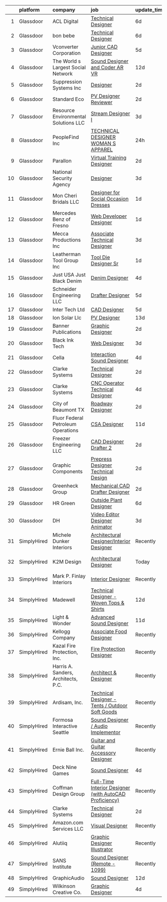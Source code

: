 

|    | platform    | company                               | job                                                                                                                                                                                                                                                                                                                                                                                                                                                                                                                                                                                                                                                                                                                                                                                                                                                                                                                                                                                                                                                                                                              | update_time   | location                      |
|---:|:------------|:--------------------------------------|:-----------------------------------------------------------------------------------------------------------------------------------------------------------------------------------------------------------------------------------------------------------------------------------------------------------------------------------------------------------------------------------------------------------------------------------------------------------------------------------------------------------------------------------------------------------------------------------------------------------------------------------------------------------------------------------------------------------------------------------------------------------------------------------------------------------------------------------------------------------------------------------------------------------------------------------------------------------------------------------------------------------------------------------------------------------------------------------------------------------------|:--------------|:------------------------------|
|  1 | Glassdoor   | ACL Digital                           | [Technical Designer](https://www.glassdoor.com/partner/jobListing.htm?pos=129&ao=1110586&s=58&guid=000001827c3e2a2dad73f92e2f9abc75&src=GD_JOB_AD&t=SR&vt=w&ea=1&cs=1_adc83e13&cb=1659941825484&jobListingId=1008044535845&cpc=2CAED5C921A5F994&jrtk=3-0-1g9u3saiqkhqq801-1g9u3saj8ihl0800-d7c8ba59bc5585e4--6NYlbfkN0Aba5oU64R_O9Kj8y6RMdSSFXuPwn88DcWu9IRDlipDHjxHIIFB0atBqVJ04z1yB3__YBtkFvSn0vn33IESLrgBC1BT0iWinvyaRHpk5vZ8M8LK-aigwYO4Bh_maOZ2rXVON7PBL7CxPEBCXdGEQSCJ_-HUkbln1nhHzAIWuHbSb4IHqB0NoLCqvnDee05tvCASaaichYBNRHvpuXCVEH9oeX7wdk2ewB-PyI-iI24gcBJwuQOZ5wcFV-T_EhWOUdt3OApmQR1v2Cri5fmMWKHTwZezqTEv2nzQyBewmyEkTEdoQEnzEIX2TcnoyJEof_zmsFGKlup_sn9htwJeSsvStE-wmKX7Rlka1EBfgjn-Md7pekoY6zPrObpvnF6lG6SLMcT8kG-NCwa2cBk0vCfmr4KznfEIIirXSl8liEiJN_CahzyX1s7LIXfR_V0fPMfhUuet6-ZNJndc3Q4OFRQ0PQJPlNmvagA1IgrSlh5EnnbFRGwvhObqqqsRQ2nhu-I%3D)                                                                                                                                                                                                                                                      | 6d            | Huntsville, AL                |
|  2 | Glassdoor   | bon bebe                              | [Technical Designer](https://www.glassdoor.com/partner/jobListing.htm?pos=108&ao=1110586&s=58&guid=000001827c3e2a2dad73f92e2f9abc75&src=GD_JOB_AD&t=SR&vt=w&ea=1&cs=1_b53a44fd&cb=1659941825481&jobListingId=1008044355119&cpc=7914D502DECE078E&jrtk=3-0-1g9u3saiqkhqq801-1g9u3saj8ihl0800-bb8b627c610a5192--6NYlbfkN0CdcVd3SDA1nO7RkKTAACmPV4xEt72Vls8LI2dqcgyOeHqKNWGV1fQwN-kDLF71AJmGSeeb17OikEixtkc2P3McXT4CG8VEzRC0_pamL24SJra3Cg7OeGfzj_H6nVPL8nQZ5iNrPI9OodW8ZHMkrPoKBvMFwyt0Cpxug9_ls2xighjEOusQJODETYMAGgsUhK1fV74quBsyJf_Vc1OxeFR31owNeC2XwZYdibLxXdNatZUrZ6jbPMH4FoXSqFH6F61FYYc2BpWPcBFRSh9DPAJiusryNXzK59QHJkW70lUur640O43yy0cpeXs24_lfH4wRPpNy_cJd2JCDufLA592RRHU_kHEMmszD_QzrafPAml67OaJkUBIWjFETrcYLWQ3bxFpUgxRGJcT-P881n9Sn5-f9hd2hKqj2-zTE_-Dqht5TdcapznuaKi6Un_jqbZl1SsSG3F4DZGYDoEyVsH3KNhEaLCFTvVloVlyj_WHtydzi4swl25FQAGfhUcZ0scM%3D)                                                                                                                                                                                                                                                      | 6d            | New York, NY                  |
|  3 | Glassdoor   | Vconverter Corporation                | [Junior CAD Designer](https://www.glassdoor.com/partner/jobListing.htm?pos=120&ao=1110586&s=58&guid=000001827c3e2a2dad73f92e2f9abc75&src=GD_JOB_AD&t=SR&vt=w&ea=1&cs=1_8fee7f4d&cb=1659941825483&jobListingId=1008047767447&cpc=4050D81B60456B41&jrtk=3-0-1g9u3saiqkhqq801-1g9u3saj8ihl0800-0f48c03c0c3b7530--6NYlbfkN0APToHrk7ILONyRglvlT3LJMO76dZGJsKlG8WQjsY8Cq_fIoXfAQDEwYHoqZdmmcSjznlk157FEEi6O_kpJI-edTlLMFNBs3DXQDxLUgpMUxsAKmzoWjiKjCcSglsO8NaOPL9mjT_yQE-UrOB68RKjUJBx1dUNEtLGNVxJHYqv6kDSb2SJeH1WKYBe77uUxhiQ6BEe59wz9QnKXqEUVBqUnnJ0XbNmMVQa5zN37uAEXbJ8_2v-HbyITuyGE5i1dxvorTqSWBOhaVXV-V5-8k1e-U9CPCvSHILBijP7pulKpTglyPg9KnMBkoAywVERpmYJAKxaRbE_hKFs9Ri7eA5dxQire7nNCKLaDHNuOfUg7y4Mtw7wgjbK_zRrrkJEuBGt99eu3AUoRWoraHBUupksyHVefROq9kG4eJ7wVDKPw6AEhrP-iox0FQdtypoa9atN5SqNcF_YHZWwcK8wZZTgDx0sVzbqd8eQCRPsI04WlnrCdOwHnfYsd65v5bd6rRWo%3D)                                                                                                                                                                                                                                                     | 5d            | Novi, MI                      |
|  4 | Glassdoor   | The World s Largest Social Network    | [Sound Designer and Coder  AR VR ](https://www.glassdoor.com/partner/jobListing.htm?pos=122&ao=1110586&s=58&guid=000001827c3e2a2dad73f92e2f9abc75&src=GD_JOB_AD&t=SR&vt=w&ea=1&cs=1_85830549&cb=1659941825483&jobListingId=1008031528055&cpc=217C45A42544DB93&jrtk=3-0-1g9u3saiqkhqq801-1g9u3saj8ihl0800-c5d8ffadb915c32f--6NYlbfkN0DSgjPPcnEdvoK3uuxfISLALE6pB1FR7YSHOr_tSg5_QGIhoz_2VqUepdcKLBLI_zTUk6gDwaoQ9vEVPtJf9rgUyn_I6h_8B4D9wSAIOyt_RJFN8Eflhj9KJJvZQUXNdWxq6wNfnbBFCNlciu9kDebYOONalFTI7aQu-OsppGEyxKi2mf8gCqkIWoG-naULKT9Hf-FJ9J9Xv-Ly6H0QCZ-QpQ0dgIv-DU9jPUf_qzv2C-7sa-6NDfXNKke4dFEb7tKL70L1tkymGlgEoauVRv70Pv0MSCeYvBM14LM7M6S8ciP-6oWTGh_FO5Ab9ty7hhMrWFFQZZ9CiIr-6mhiqZs1O4a4ffX6QvSstN82x1yVsJbVtgJhTPuYbd9xpZ7Jqx-imwjVeid_cAdfWLoWhBdypqZuujIEF3RccQQZXMlGCiAN16cT103oB2u3Ff4kmwaK5ZvQ2kGjTGMyBGNceCDSDbPshxSuDZqw-WoHkPpys1I7_7Tto9vjArO-6EyOYteIk8FWqEzusMPvbOkQgu4MjWwDfWuOVeUSEFLBmhPozyipMBykhAHpmyHQeqXivCch7I1ADM7oukimN7AEtdP9)                                                                                                                                                      | 12d           | Los Angeles, CA               |
|  5 | Glassdoor   | Suppression Systems  Inc              | [Designer](https://www.glassdoor.com/partner/jobListing.htm?pos=107&ao=1110586&s=58&guid=000001827c3e2a2dad73f92e2f9abc75&src=GD_JOB_AD&t=SR&vt=w&ea=1&cs=1_4128766d&cb=1659941825481&jobListingId=1008055817251&cpc=459542F86C2FA7A2&jrtk=3-0-1g9u3saiqkhqq801-1g9u3saj8ihl0800-5d005e2b9f21a7e4--6NYlbfkN0BqMcTGxSmy2DCibIornqcAeUmmnE1iO6zpiC814saN_-MzN0i6PKdYWzyjO4tngFny-nkdZnWrgivEl-wcmCszWQ9x5mntde_LNopzslofO-68xSxTQrY6grVzfWDprGqPRZK2E-H4x3tFmwmJ9pgYq2yE1GEd5b-7ojfw5kpL5BzLH16P47UAzaE0QidUYCRWw5Xe2F3LU9_beCipaZNFgpJTBB-8A960hEvLLBMYrM7Lv2QKmANsZGDbsZorvht3V-t3nezdwUj46-Z2UPwf7Xbg668x6bk0BP-2ByIMjPuS41gUYglvve8w0gJMTupZLyaiRQY9NLcKHnaTzZ5Tlmv9bW43giLb-mhnVcv8-i1kaPVpU5cABOjQsaq9PjQ-voVxrWAZ1ov9js9LSOzV1UiviwcA72Xb0YRpynzhJhhY5OT5On-M6FzHPytsbJuKtoPaoaG55j2dPuqvBaKayEssRGJqrhv1syb-rUeta4nC1DZ9ig-2ySdt1zotbupFpEayeB6tPg%3D%3D)                                                                                                                                                                                                                                                  | 2d            | Breinigsville, PA             |
|  6 | Glassdoor   | Standard Eco                          | [PV Designer Reviewer](https://www.glassdoor.com/partner/jobListing.htm?pos=114&ao=1110586&s=58&guid=000001827c3e2a2dad73f92e2f9abc75&src=GD_JOB_AD&t=SR&vt=w&ea=1&cs=1_e88d8286&cb=1659941825482&jobListingId=1008055802496&cpc=63C68CF611DF075E&jrtk=3-0-1g9u3saiqkhqq801-1g9u3saj8ihl0800-f7c6efd3474369b2--6NYlbfkN0DfhRLDY5E7BVY3xhBTAobuSaZ3WR2SqAJ-w4NHeQGDZ7IzEziFaDSELRlpneMVN4jTpX6QQ-ZnjwCJ33kIkvNDxrqoThYtZ4T_YbuTINUSvRKYMwKq_pXQGJ0zVc2Lc6AOtQilD0GVoX4vedVm2Idnx2mkoRysMMZM4jGt-nv-nAnSNRSUKQpnP3Cuh3AZdzDal18lzSht9mLV4yphKyNvDJOlGOSHZlzX5Q1gZIgchS4YvSv4tipj7ryBfztOHTORLNJ1bk3tXJhIFXDnSMguo6Nq-ICkeqp7h6x-p3EeanIfo3WVkuDlQF5QPC0QrybEfrbjBNrhSUdKowTHOnq_F7ltdx3seG1oUeKAXQv1tDQ2YR8vGkuDfyCixNGv87qQWt2Meyq1IjvFaexS1ozUzEb0ViDywriI-P6jJ9RIRJBqWLIcAfUgWBytYWlKIQiZLReFLBGdVzfIIETpi4VVVVFRHFqYfRJQ7YZWXhmW4l1BGtvgikm7Qg_H9Vqhf7G2VjVFiV3CTg%3D%3D)                                                                                                                                                                                                                                      | 2d            | El Cajon, CA                  |
|  7 | Glassdoor   | Resource Environmental Solutions  LLC | [Stream Designer I](https://www.glassdoor.com/partner/jobListing.htm?pos=115&ao=1110586&s=58&guid=000001827c3e2a2dad73f92e2f9abc75&src=GD_JOB_AD&t=SR&vt=w&cs=1_b2c1d8da&cb=1659941825482&jobListingId=1008053920295&cpc=179A63ACDFA89555&jrtk=3-0-1g9u3saiqkhqq801-1g9u3saj8ihl0800-7a5b5620baf3e8d4--6NYlbfkN0CQTFfLwi8TDxha5JUsgubpM1nQA4aOC0VhlfUBCG2BuW_xRZ8fu6BezGOhb7ZcOchNGgMq4lyvePTaegtj1GjjFtXtXRVyt1M9NL1YY7P7lMmp3jIhmENNSgzd2d5n5lKyQmxTs3AYgOdjeM5ayvIuebRWVpBKSg5h__D5XlN0hMS4bR5POGG8Wg4Y7KGrXWU-4uSeyerNLCtqZmOlKk6zjFbkoAaccYNpqITmKg7xxAHMeJWca_hLfo6GJiiMPnBTxpaveWNcKE2ogINFodj1mA2Rn5linHKswxShUnMvmrYH3ilsqunlSBDWl5pHahw3z2L50oJ2ClUN-BXBv9nbhrMikIIgvFtmXbVfOVWu7E8hScQDjG9JML4r8lEDiNeHE9KnEbtfrBCby-uIhIdEij3omA35_XoCBE8OVEOjyDkP3LOeH2y7NR-I4y6UsZpoEnLV5QsqT13AzbZqycdE3ug5eBil_Xwao9U2MdENle6GAVZXL0z1_rdezHs2Ikg_JrG666yisy-jXB2QNBk3)                                                                                                                                                                                                                                          | 3d            | Bellaire, TX                  |
|  8 | Glassdoor   | PeopleFind Inc                        | [TECHNICAL DESIGNER   WOMAN S APPAREL](https://www.glassdoor.com/partner/jobListing.htm?pos=116&ao=1110586&s=58&guid=000001827c3e2a2dad73f92e2f9abc75&src=GD_JOB_AD&t=SR&vt=w&ea=1&cs=1_61799ac3&cb=1659941825483&jobListingId=1008059232088&cpc=AE484BB564079092&jrtk=3-0-1g9u3saiqkhqq801-1g9u3saj8ihl0800-1734c48300834b30--6NYlbfkN0AtvgQMsASRWFa1XA7d83yklRSAbvfPmxdf3MyLS2Ici4kW60WP0838QMmf5UsLv1IfYbKZijZMbdTjGS0NSqv6K0t2UhdKMlufAatjzWhJAc1Z4vZxLBl3a5kyx0Y3UDVeJn4CEV0GWPBNbiaIlBizImbqIJR1OtcshXCnxrU9n-HpcsUSZyVdLBD7NQuG1fMLcScyFemzsaNsZZTGEEUSnYJAj4uU_7qoa5dgnoJ3gTKloJyTf0erFICLI9f39G92rRq-3OkOygnkun4yD9YbgTeuM-BD9V6PJbFEsmEtLJtBFmzd-PykzA6bvtwEeOtrppWwfwYG1jxioYFPpI7gsOuzaC-nigBH4-6KCK7eFWWZe__7N4NCtGQWBThYzRKE3WV1KrtcfHwx99k7oT_H5s6C6QFXAdgzMTLgVBdjszE7Xu-6Vwspa5LPw1uSiIDm3PDrepR3w-MLRybD_cBPRewOtql9Gz5DwZvxfVOdAH3K8yWtblW-IJNMJ-CwdNmfvHok9ieRsZIpY2GxBwDH3NSW2jIpZGpaqVdnpwsEK0fBECiLlGCIKdyW80qyS0BjHuQxMQnl0BIr8pfeNRuX_Uwi4ISOxT490MTo0tFMCjiBXuLf9ukShv9fdnxXaCXg3S1WWdUQUotir7L7ZK_-XU0SifVrLsA%3D)                                                                    | 24h           | New York, NY                  |
|  9 | Glassdoor   | Parallon                              | [Virtual Training Designer](https://www.glassdoor.com/partner/jobListing.htm?pos=130&ao=1110586&s=58&guid=000001827c3e2a2dad73f92e2f9abc75&src=GD_JOB_AD&t=SR&vt=w&cs=1_75450609&cb=1659941825484&jobListingId=1008054833212&cpc=9908D8D4413DBB8A&jrtk=3-0-1g9u3saiqkhqq801-1g9u3saj8ihl0800-f63052d6e9158f7c--6NYlbfkN0CbWPd1PewXIIpKqLTyqx_sSbXADkCES1JjxzSnI8AIaYWHZj7upGD6OVGQPk4x-u_bn9tFtEMr_-cAoYbRFUgz7dy4KuXVNjoIBjNdY9cHEtm1cOPVGkkiJ6y3IxFGlWdJgTS5wFPI5Hu_R8a78aHCSNpz00Ii2Luz2HZYMWlekHnrVxe5OaMpZ8TWCNjN9GT-D2CKa0xfcJb58ZKQ4YE2v1gqhOrCFDVIrk6vBTpEVhXzI6EYGzQZ3c5khseUsu-vx_gVwQGcZ49ifTKGelx0p_q9tOvsrzZ3JCzy-w1IJYjhZY9qWKAvL4vV3XIq6VnzbThPL4gtUtjEr8-WUElXVO9V0P4lfkrvlFQ5RMK4XcLAerAU1EK_8k1RSJCu3SkvZ28A34GZAdDHUO9RPJPXj1Dbl6c3qL-beIVxmLLwSPbW0WTiWxMW-oAk0lpAKblrlpQMWpZjE-Wo_NtlpjRkmmWyPlHoJT4y43qqaSqakR6nMoclosqTvSw4aMkWd2YsdBT4px8lDLxaHbvIPgGG2wYfrqppcq9CWMXiLqq02sSaFq2lvP_NKt9xBx6MLXrBQ65xDssBtR7pxrD8pgNLEXU_lbI4_wo%3D)                                                                                                                                                    | 2d            | McKinney, TX                  |
| 10 | Glassdoor   | National Security Agency              | [Designer](https://www.glassdoor.com/partner/jobListing.htm?pos=125&ao=1110586&s=58&guid=000001827c3e2a2dad73f92e2f9abc75&src=GD_JOB_AD&t=SR&vt=w&cs=1_01e246a0&cb=1659941825483&jobListingId=1008053646359&cpc=1FDE87803EF93CD3&jrtk=3-0-1g9u3saiqkhqq801-1g9u3saj8ihl0800-85df0b4ae1e8ec55--6NYlbfkN0AC5S5KfpcrE62cRuYLg6qW_HWiPjKHP06qk-AGfbwYtGlr3wcSMURH9oqKq1q2FCdYkhzqPDRK1KIbFVxBi7GLvWbkl7gT63pBq3L96NcoRVtSCVOTAButvWsxaxS6Usb6Q--0h5xDrAggfu85IaKcaVPmyQ43DcF7rOzujORodk6bY2VT1w5fc1HR9P94dWPqEtOG5VbP4icYwy-Drr_mmjIXV41Kd7ZG_z951UEMIZtfZe_X3EcjMSKgtb15uzzi7PYcmBkhvDE2ldivvtsbIl-tcE0iI_JlCpNxq1en74jvgDVG0feKjvPCYipsdSSYg-_ud51upuaR4SV0G7wJsPhk2gze68g2_sqWG6EkK7alZTWmbh2K5MTlkDznJGupqNvkUgpH6MeUGCjCdNtCVJi1vY9qe-qMlTddoxXvq_U34GqMxEEo0XI7a4QkLd0IVDTDclT2PHStMLCf7DzpmZSmaZ2CZoHOC_yziJBzbw%3D%3D)                                                                                                                                                                                                                                                                                       | 3d            | Fort Gordon, GA               |
| 11 | Glassdoor   | Mon Cheri Bridals LLC                 | [Designer for Social Occasion Dresses](https://www.glassdoor.com/partner/jobListing.htm?pos=111&ao=1110586&s=58&guid=000001827c3e2a2dad73f92e2f9abc75&src=GD_JOB_AD&t=SR&vt=w&ea=1&cs=1_e6afef09&cb=1659941825481&jobListingId=1008057203121&cpc=0A88B0016E52E137&jrtk=3-0-1g9u3saiqkhqq801-1g9u3saj8ihl0800-02c681e6a28d7d5d--6NYlbfkN0C2SVAOpOeIWQkPp9EeCSLxTLheLRty2uanDx8E9nXZ3rFVmSnLRG2mnPkAGh1eSW3J8lYkoOb_KFWOvSVYCFcDXGFAYyF931r0qvnzF8wbzBbi88hfZB9ydUA69pmQIBAof7FIlT2vX-mmIjQV9JLXDTdSUMv-n08TWZ6m7jrIGoi9Ns_SLfdzjbVQt8fhfZERRbQucTt6PyNIY-jUGeZAgJCEoWxIzyKiuEOVGpHy-CL8AoEF_F93724UJmaNcQFEdLVUeFj80xyFUXwqm9G5sKwdj8YFcd1YUEsrJpVOEZxwvra77MrWx5EtxVQqvnLCxh0ugfgcTh79Og5GifdUmHzIGp-dyZ-ghAWNidC06Xgv-DfZPoEkAMEHLbaOo7AbRpS6G3e7GMzSnCGYzey6Cj7IXPi0o95KYkGU3XhK47KW2e4UgeN0G6u6zHhRwObXUCaQjjgV06uI2MwXm4Ds4pqbHIf-2uJmW4B7aZRYlaBLo2ZrhHFyL_oe0IpDEmB8_jzF9hpcPhDVGJcdidLR)                                                                                                                                                                                                                  | 1d            | Trenton, NJ                   |
| 12 | Glassdoor   | Mercedes Benz of Fresno               | [Web Developer Designer](https://www.glassdoor.com/partner/jobListing.htm?pos=124&ao=1110586&s=58&guid=000001827c3e2a2dad73f92e2f9abc75&src=GD_JOB_AD&t=SR&vt=w&ea=1&cs=1_19b4c90f&cb=1659941825484&jobListingId=1008057368036&cpc=BAEB662971763A76&jrtk=3-0-1g9u3saiqkhqq801-1g9u3saj8ihl0800-452ec5aa2a048956--6NYlbfkN0D788tVLZnHYB2JKTLmCXo4PydfvtZKcdbYx6lxKaz3IiSI8Kq6TbbUsBLHQRWdW6DaCAZ4SsZXljcs7yne60fu6YoabC2TpMDTeLtCg-uZjOjZYGkg81snr4lxCaGJg6mqwlNLRTtS9eBU-3xS10V0-2CW-feOQ5b_a_v9j4gdZgAWhS-V9IRdfbHLmsrRwhgC_J9aX8ROEd7rgD8gqAwG1UuT37vA2_IXdFXOPsGlwmEHsiXt70jqbzPoGZakAvbrotxCcg2HFT9cdKQLGvAOZyxbPnMYTTU3EmFSilyuVJqCyUglV7FZ7VVrfcCZzbDfKpibw-pb1d3_BU6eSunKff1y4nWAOaoqr5NSGZguZTypcIM6ybtATPEcee2n3jvwac0t1ZFmnZe9ont2DSFQJtu4S_OZglryl-i3VUwsHut79_0jX63rPvTsYN9KIqekco6mVbEdLLOu0tCLAfeJC2WnYcLnl1D8At6MQr6voJS3XDzWbYWtOt6i4mwfZyk%3D)                                                                                                                                                                                                                                                  | 1d            | Remote                        |
| 13 | Glassdoor   | Mecca Productions Inc                 | [Associate Technical Designer](https://www.glassdoor.com/partner/jobListing.htm?pos=112&ao=1110586&s=58&guid=000001827c3e2a2dad73f92e2f9abc75&src=GD_JOB_AD&t=SR&vt=w&ea=1&cs=1_2faa74c4&cb=1659941825482&jobListingId=1008053404302&cpc=9BAD89CD83072753&jrtk=3-0-1g9u3saiqkhqq801-1g9u3saj8ihl0800-6702f8bc40b7973e--6NYlbfkN0CtwOkgDuej6vPfWODMxjOIyNEohQmdYMppGq8y8dOpBhDQGscm3dodDdrv6hjAhnIS8ai_0whhriTeze7Lxk3zq-viXL_ZJzR3rbyVf43tFXV7jIKP05c0RYFt7-mpoK1Roksi_DPM2sArI4_xNRFkeNEtQdxIUj_MqRV3ZtyJoW6fyu3nuSA0GCg6P84OFqeNf2at-bQt7h2w2oo_9W3bgzrQayymR35yQzPiByRDbbm-Mt37jqixDjL52f3C6oxzLgDDnhaHqkr0BzQqREE65iR3hETvixgV-12vsNbPomIEMK6zWdpZ3DMzV2CVNlViTuF-HuQDC5rTBpVu6hH-W5q8dZ0Nq_5T_A48UcMVBvj90X3LkUT2SI6AQjtOcJgrbdUsBI081aHeeUI3lmwVZWSE6v3ZpT-15i9rCIAhVCCGTU5LRf2UxcG3fzIXAvF7KDCLO1pkCSH_MBBTP5e0RNqRvYxeBNPKhTuKGnpvf7zBbt5COHuYaZ0nUnNN5W13X0bwS40prA%3D%3D)                                                                                                                                                                                                                              | 3d            | Orlando, FL                   |
| 14 | Glassdoor   | Leatherman Tool Group Inc             | [Tool   Die Designer  Sr ](https://www.glassdoor.com/partner/jobListing.htm?pos=121&ao=1110586&s=58&guid=000001827c3e2a2dad73f92e2f9abc75&src=GD_JOB_AD&t=SR&vt=w&cs=1_f61a9389&cb=1659941825483&jobListingId=1008057314537&cpc=A1F772DE77098288&jrtk=3-0-1g9u3saiqkhqq801-1g9u3saj8ihl0800-2b5252770f02b9f2--6NYlbfkN0BDs0odGo89ywK1L9mDNysbojLrJO48sa5NeS_iWWMNBbCFOy6c6B1i2b4CQoZblJmeakXzYfpB2diFi0NHM53b8Kb0nbu4hkxms23HxDVqYrUpARoPiQI_QHIOS3Mz7VgV_2E5KjINs5gNTl85rsr9lPojGQ-flv8Wpa-vD9ai3j59XoAR2dK3-tvDd4tGQC8dJV8AI6idYst5uc54OHfmp_fyuc_uB75Bwu6jXt9cLxUbHXwmG80wSj-4F4NHfbSEPO8ULt3Zwtlb2ad3XmpUlX9wctq4vwUeTFUWB2F5kIiUqj82npIaaVYCZ_HBVrTmRgOTJYXePX72rbSpMqWmaL5rqEPB7mKUkV1PZ0ly84YyWeBPRfzo-pf8RgB6_9kuKKvUs1Ki-VpKwCQgbGe1WbF2t_geK6Rc0kaL8zxq2TGbVrYLf4vHH8k7CKXQT_cE_JAmUJVJpLWKsKfjSqQrgDxrtT8fC-lMw3MI9UPnRUIBq2gA4GUZyGPoaNLmhtF7xr9uQ1IqEdYfFwQsANXPCjIPp0CxKKTW-OeXGUdEqWspc1VYxAEgIQIwtSfAHgTvLkWdvksaw-EcTmAyncOBFZYXX9ec_ua8cpv20b6EwHlxkuIj6R5AE_xYnw6MZNvV7xfS4BgSpYRMfcf98ESSCHGruhNyv61_FAUSprhtvC-ieUpJ7fAYkIUv9p5rVesP3QWnUTptZFBHPJf0yLvT)                                   | 1d            | Sacramento, CA                |
| 15 | Glassdoor   | Just USA   Just Black Denim           | [Denim Designer](https://www.glassdoor.com/partner/jobListing.htm?pos=118&ao=1110586&s=58&guid=000001827c3e2a2dad73f92e2f9abc75&src=GD_JOB_AD&t=SR&vt=w&ea=1&cs=1_02029e1e&cb=1659941825483&jobListingId=1008050439843&cpc=5EFBB0462F9C6B7A&jrtk=3-0-1g9u3saiqkhqq801-1g9u3saj8ihl0800-dc5159c0330fe2cb--6NYlbfkN0Aba3ituSlCHMSHgOCHZZeTh5Pm07K4Ty21_3H7CkCDm7kQOn556yW8mpO7MDGFiExU9v61p8SAcaywuJQXKuwAp3t_jOxbS5IZxeVs7SAhTBZ7sKr8YMJrknivhNGrXITx4nnWIIe6v5Fua4jW2gGiOSfcqTwKgywaEPPgJxvWGMDIcZErdRrn6bvsWIr8Jau2Lz41j5g6r0gCQ-dHfaQ5BHrqzP04_Pu77X2tNU3SMCzpI_bMKC1YZ1LR4HX6UyLlQwhQ2UoW2oaEXm8onr2mmg6A4tLzn9KYl49Gk0jGgPSU4d8iV2F6-VR9ywaNrxD3aDFgSKA28nUPytfMQ6QV8dL48fUuic4v1C588u5Ro5uYmjUodXHrIFcm40PKxRrwk5FxzN9wNyn753iIByosgqRCyAq4DEVmgnkWZoZq6doXPeBclPShXdcK82jHXLC_4DpKEKAnJx4UgHatybLPF7ihblFMYh9pyAkZ8GQrq-IuPHE3LMToGJnepoyFrok%3D)                                                                                                                                                                                                                                                          | 4d            | Vernon, CA                    |
| 16 | Glassdoor   | Schneider Engineering LLC             | [Drafter Designer](https://www.glassdoor.com/partner/jobListing.htm?pos=109&ao=1110586&s=58&guid=000001827c3e2a2dad73f92e2f9abc75&src=GD_JOB_AD&t=SR&vt=w&ea=1&cs=1_db14c865&cb=1659941825481&jobListingId=1008047472445&cpc=D726EEAC21ED87CB&jrtk=3-0-1g9u3saiqkhqq801-1g9u3saj8ihl0800-c292960559a3995d--6NYlbfkN0B4Xwg2X46ZCsCWwRis6BDn4jlf4egwt-AjtbVNE9R-SemyaUf2i1n3cJgf-zznnlDbZcpj2F1l4lA6m3A09qTnjvo9MdU9xuBqkAbIwWWV1kUV2kvzPGJTVKykVFAztxAITfbYatJ4p544SQEeFQbaNgEngQw_vdVvT3A4r62JDF_fNuxLsi2zwPr4NbIA4WYRKnhg0nqlQ4VtV3AhRyqPjdnEk5deCB38CHsI5mRv-leEiIJWHZpMwX0OUWMw1bgnHLZOqj-8YUt7_uBScCg1S4AvBMDx1TB2UiH3kfIKLhu7d5DqCUskhLQsebYWCy0uphd6Gr8kj_6gN4M1lfUXa17QjCSUk-B24FUxQBHb_8KpOr-53OYrHzKhc2q6vQokIyWZfbrz85SU7QShnWMp3Lcl9cdJMPAQBYf_2tB8XFQg923SR1kdDiKfgiQC4MqADgdrjxhJruJdfQy1NG7blhgIpFVmKn3w4O_VnpOApBz929HeKyng-mc53KYciTg%3D)                                                                                                                                                                                                                                                        | 5d            | Boerne, TX                    |
| 17 | Glassdoor   | Inter Tech  Ltd                       | [CAD Designer](https://www.glassdoor.com/partner/jobListing.htm?pos=119&ao=1110586&s=58&guid=000001827c3e2a2dad73f92e2f9abc75&src=GD_JOB_AD&t=SR&vt=w&ea=1&cs=1_8480b4c8&cb=1659941825483&jobListingId=1008047720666&cpc=AF8BC9077DDDE68D&jrtk=3-0-1g9u3saiqkhqq801-1g9u3saj8ihl0800-47a4d87537abb42d--6NYlbfkN0Aq6boRgif2Gf8s7jJOLFnejpFSEgbaj6I9s-7fhmISnc8oEIqcoM3hFom9LQWCq-lo2RMPeWy9mG_jGmDwcgJBTtJ0xWIAFzHb9d8K3lstgNXaafDMOI1PmTLDg9lte9R7pQdcFpH026wb6W4NRzG-cjhF3Hnh2GnzdJnlB8gXxLmWr539p0JLiWecK1JmidGCSkhu-4tsB8fcj1kzNBExlRId5TWCSSfBcsxB5YMT6vscc-I2HhzYI_1r5Gyhpp56uH6O7ZDjl58stZC5SLstwtyGHw5rdZ465ddbCPGUuf-H03XedLf_t28TOwblx8X42W3J7ASePZv8Una8URG03iIn8ONU0yxu_bNeytG7Oi6DVrVFO3liDze6P7_MirZnr9BNzqgc-l67fYYzydP8LCdrrTdBsiXzK27YjSGqIaZqcZwYUVL849lKm_xDpMalIYSZ_qG9n9ZsZ_sKslaC4qZQEd3vRYjtDqBdHxOnZ-pplx3QIYXu)                                                                                                                                                                                                                                                                          | 5d            | Atlanta, GA                   |
| 18 | Glassdoor   | Ion Solar Llc                         | [PV Designer](https://www.glassdoor.com/partner/jobListing.htm?pos=117&ao=1110586&s=58&guid=000001827c3e2a2dad73f92e2f9abc75&src=GD_JOB_AD&t=SR&vt=w&ea=1&cs=1_8967cb6f&cb=1659941825483&jobListingId=1008029482758&cpc=545C0D17DAD7ABB7&jrtk=3-0-1g9u3saiqkhqq801-1g9u3saj8ihl0800-36e6b049f0d5ea8b--6NYlbfkN0AltJ253pYd7wDA5Y2c0vzit8wethq8AtlNTe4srNQsaMSwm83gZ-0Y3qYuMOX-bs5wGhVy079za-yK1MgvmLBjXkCQ_HIxAEOE2nQTSMdvr2JeZRu8VSDUwVdSchv1GvNFXMxkAihGiW_7jsVpKZOjfCcoF_hL12LOwOQs302r1jEz-X_NzGRV-uw8KMlFrvyT9PXJngwd9bVT1Nu7OObpXRuE6YhmwbT6seVMQdlZfsJM3kZJFYW5R6joJGFZWo7T7Xjim4dT4tL2es7EOY7J1vNAc7zqsF864dq4cdLwtgPBVU_3zrWRzpl9-H0gXQqciG-qeeoWpucbvUmkR7iAZtCaiALtjLggiU077za2ItE9dXlY4GaslqqcNGJY01ENPP7bF-DLrlctrOE-HsKCjcuK6O8b3FdjUQUJJhnuEt__CYM9lyXBIsdEcDuDS1WGUAwxE6w1DDnbkHd1Cz6mo1q5nKg_xiOiDGjmHO7IqlJJdbciysAfhRpN8LDR3zkCG0e1q3SdiWw_Ckqcbz2qC_U_0Nbj1O3gDSE4ZWl1qFAt51rz1BHDJXVkVILZtsC-wuIb5e22_KcoQ76xiK83Rq6DVWGFHzAJAXLvk2D9JX8EdigmcuKnNFbAG0ZuR1mmfB25DLXblRHv5bXxXA31K2tbnO-Z7-Sr4t00Gpx0Rg%3D%3D)                                                                               | 13d           | Provo, UT                     |
| 19 | Glassdoor   | Banner Publications                   | [Graphic Designer](https://www.glassdoor.com/partner/jobListing.htm?pos=128&ao=1110586&s=58&guid=000001827c3e2a2dad73f92e2f9abc75&src=GD_JOB_AD&t=SR&vt=w&ea=1&cs=1_0f84c3a1&cb=1659941825484&jobListingId=1008055776684&cpc=8795CF9063CD573D&jrtk=3-0-1g9u3saiqkhqq801-1g9u3saj8ihl0800-5792efa4ec20c5e9--6NYlbfkN0AZiaPZyccuKjlre0e0RaBFeO48J0QExrO5hcuLctOVaPe6Glnh5giSJ_XJjm6j73N1V9-MglzVlpuZGTXM1fmKxp-WG8keF8EdMVEEmlgDXBPGUeXlFQaDHp_AjUl-NVaYVuI1zZxtEcqRWFm0Fg33m7sTY5I_B3j3nwi34sMmxsQ2WLirbrzqwPPtOvCgGZwvsvOhOrx9y-lSXc3H5jAPKr878gaso4sJgEZe8wbTx7n0jaElILfQcGZvEkYU4eCc12FxbocN0aIPYmfML1N3f72AkvOpOKwA8XO4CgBVY5upSQkAME7nYD7Bgeh4C3HAsmrrRkNNZ7yYc-loU29jwUzV595wDD2G-SKfKxK2e530YDNW_sV3zulBUE_sM5RRmWc_1_ONSyfJCJlPoVnduNcOimeY0fdWAGhJycr38jqtcNwNq5xIQScTtca0PdYTyDhoIuG6m8-qKuPwPG482BSDOsOuT61XnER3MXAjZyk867bt1nU8g0vhjioiD6c%3D)                                                                                                                                                                                                                                                        | 2d            | Cuba, IL                      |
| 20 | Glassdoor   | Black Ink Tech                        | [Web Designer](https://www.glassdoor.com/partner/jobListing.htm?pos=123&ao=1110586&s=58&guid=000001827c3e2a2dad73f92e2f9abc75&src=GD_JOB_AD&t=SR&vt=w&ea=1&cs=1_b7bb4a0d&cb=1659941825484&jobListingId=1008053260499&cpc=217C45A42544DB93&jrtk=3-0-1g9u3saiqkhqq801-1g9u3saj8ihl0800-278b87214e6ade43--6NYlbfkN0C2ruSLbldHgJRxGqX58M4ekFWuaOJ1Xy3nZgzYPyc2KyCZezOaTR-DwV7D6jZ-m9Zc4dTShcELubc9NwmTi2fHJ05Apcf-p45DNOE1_fekJjYlyLkS7CzaFr1FGmOEQeeMOu55u9Nct3kur-emWRLPbYr0QbHYgzeS0HOZIlR8Y9_O0lD41-fLftmaXMvxM5aIc__SVyVtrtB1PUZaYTulpxbcopzkvakLjIhhGHK_2k33eHZdJo13MkeX9JWIhV1f8QEZbdOJwjqRAXUv_SmgUIT5PCzFAreSEG5HWG2p4_TW-QV3VHmvsWe6VzXQMfYQ4HDsv2FsToS2Fv4opzy0JF6A-8xGIVeSRagr93-tOW7s368vsw47FPrd7DxqPyw-iM63B6eVTeOO2_yXdF3bjQFMqSs4Pi6uYYTv-iL-D1k7OVrBwMvg-XhrtXd0yhrLOSmZ5boi_qiaQcpGI00lkKAvls35uDBkboXek6o280MaCuGkZuAH)                                                                                                                                                                                                                                                                          | 3d            | Remote                        |
| 21 | Glassdoor   | Cella                                 | [Interaction Sound Designer](https://www.glassdoor.com/partner/jobListing.htm?pos=127&ao=1110586&s=58&guid=000001827c3e2a2dad73f92e2f9abc75&src=GD_JOB_AD&t=SR&vt=w&cs=1_e8ddb689&cb=1659941825484&jobListingId=1008052037817&cpc=F41FEAB56D215062&jrtk=3-0-1g9u3saiqkhqq801-1g9u3saj8ihl0800-32c0d57c93b37a46--6NYlbfkN0ABL5jwqrJX8j4-zsE1pdctockIOMh3bUiDojLxDHSgft-IBPHc-ugKxXUaFJpc9dcslo_kQI6e181zDbgUqpxGtQzcffkWtUW3tagjWR9utRjhHuCcsEaQM-JyLwBDAhEeZE1AalR73XIKDtyyn05K0Ch2c103Wzt0Eutj5r6WKbU0aOWkdC17lBnQ85gRuK1tuU3l5psoNT27WaU_nGmP8s28_O4FjzyLJpj1DTuZ3PAu70zywIfqdwySXJ1azc3n0juffGIgwhO2diSOfFbL8mN5gMdMuXcTUI3H6xSnEYs2cvrrurJPibyE_utm4a76Eu_Ccnb48wdWlqsoN0JThH9vVIjQ32xbWigau08ox-nv_8oi_IpTaOm4Uz_4oC6t8twvXa2WSlgFlEn4OA0MKp1Sq1BZjConFKgh_JUkdSgJ6swUsmYyChYSK17PQSEYfzggQu-YY9ggUGixQgMXzzh6vTKwdGJvdiAdlaCWca0My0-FR3uF-3KamBGW8kN0NVLLCZlGFSQ-uZOoI51iY1ON4utgR1veuW_LFxKcWr9qfNCppHr_Inyum6Q_N1JpYrfzoO8oMiM00iprN_tEXHhTKXF-Q_DDwZI72gTqzjaAcNVByiOECMyqNkQEY8sugV-2Zm5GJm8pgmcsvRrxLKsENK_TPdFLAxlgBX6k-TcCBhbHNYQmYxAszAQ0Wb6U0JEZTd2YsF_1xrdtP9FzXea4yHflFDsU-Rw_Tx13syELdc1O7f-V) | 4d            | Menlo Park, CA                |
| 22 | Glassdoor   | Clarke Systems                        | [Technical Designer](https://www.glassdoor.com/partner/jobListing.htm?pos=101&ao=1110586&s=58&guid=000001827c3e2a2dad73f92e2f9abc75&src=GD_JOB_AD&t=SR&vt=w&ea=1&cs=1_1e9029e0&cb=1659941825479&jobListingId=1008055923196&cpc=94B5EE8A8F4AA4CA&jrtk=3-0-1g9u3saiqkhqq801-1g9u3saj8ihl0800-0730440cd899a681--6NYlbfkN0CzcDFs8cjNZITHzPaspPYUdxCTppyanGLeq-qEeiOFH9BBGa5mLD_QGvEikw8rKjl9RX0KEjOFfWLVBF5raDxUjVUop2Xb60sEG0KPDESIG5NYAENfDNOXwDM7r-md4G8gb3RVk8jO7S6lSQN-pg7LgoDzwxgLf6cv3qoK5dakbwqPKtltVOW7VAT7dutKNtDJ_VjiDHlL8XCrdmlx_ezx7jks6SzsnRTC4oqVCv2NLTidyyCX1OIr9a1EizqYaI3FhYfPuVPcRWLyjw-yPJmaUH3B4QHMUsFvHpjLBOPJ0dbkC_qLDMACrHTnJyW5gUwRUJSkvOmajWL7wcckYdLGgCFjmjWzMMxLGRnzF1XeHwX9RM9Ptyn_3Oci0sNu7fhYrlMvaK5mXEMGNRFJPMDc4J2a12YEE8qMPBWbOrtnk9AMgfw4e5YEatWPP0aDjbfRe_5BllaB3zhP6umcpPdf9ro0prKvRdehqj1rlnFWUTRStM9_n8DAAYq-Hv13N25XaqMXhUskVQ%3D%3D)                                                                                                                                                                                                                                        | 2d            | Allentown, PA                 |
| 23 | Glassdoor   | Clarke Systems                        | [CNC Operator   Technical Designer](https://www.glassdoor.com/partner/jobListing.htm?pos=104&ao=1110586&s=58&guid=000001827c3e2a2dad73f92e2f9abc75&src=GD_JOB_AD&t=SR&vt=w&ea=1&cs=1_757a940d&cb=1659941825480&jobListingId=1008050221115&cpc=48D982FDF5496E08&jrtk=3-0-1g9u3saiqkhqq801-1g9u3saj8ihl0800-e9ebb004c56ff76e--6NYlbfkN0CzcDFs8cjNZITHzPaspPYUdxCTppyanGLeq-qEeiOFH9BBGa5mLD_Q0iesmAeQshvaUsFFcDQAEu7M8wbNJO4LBSuTkG20KLieJpZj8RY2powbeA9z8epALRwAdAfrdmZ8941yg2c_6fG1IfyOqPog38XdG57bCIbhPk21ksiD_tkzl6wgntRtlGmP_-x_4QLT33pUiuamf6y48LkjZKSdDNGp7OhxLr0uPat6pR1PnXBLU_gEIc-uCKHYD5-hFd_14hi-CGIuy5pq9U6_wgfhxGpmEUASRn6vT3LsWa0RJt5PZ82Zr9Pe8Dd-3dLwMRZ8hIJX4-hHTESEwil-bYjB1N1HW9oMUcP6XvsmD86615lHazQ9TVQ58hekEYf8t8lL_xW9-IBNIOJLtxyIBbUvIw5zPy5iaaXiOX3wxRmplKX4kuWG-RAq25qXSehtrjIuHm1fwidxq0jnGs5XB7w4jzR6EUPZ8_c0SVwOmt7nRkSYzPNkhYOPeRi7i_WjhwMDuYDyPawEWjZoJfYlcoia)                                                                                                                                                                                                                     | 4d            | Allentown, PA                 |
| 24 | Glassdoor   | City of Beaumont  TX                  | [Roadway Designer](https://www.glassdoor.com/partner/jobListing.htm?pos=106&ao=1110586&s=58&guid=000001827c3e2a2dad73f92e2f9abc75&src=GD_JOB_AD&t=SR&vt=w&ea=1&cs=1_12b8cc53&cb=1659941825480&jobListingId=1008056138235&cpc=D919EBD7A83E03AD&jrtk=3-0-1g9u3saiqkhqq801-1g9u3saj8ihl0800-21e54f92fa8df499--6NYlbfkN0DshTqd_bU5kUp3UKm34I_9uaePMf2tvu1jn1xI6BVVey3_P6QkRd_e64UwpmuGrkcLOHMKnqU1QO8upM1uD0AvqMYZivVlnL-Dz0Ue00BPsFNHLlKsFVREIJw7fsXHBcS6k_AVTifq4WAPSdndsIBaXKfANdo7wGtSsXim4KdJ05RtfnvXcM7fGqey89EcL2IcoBljeQPAjhZ8yqicRFHZ1ln2E53ocO-kclNy1AXI3lYS1mpIP1BrIWyOYIJhv_3NgR_DkC7oZBMBmRC7WOTXvUoAfvdlWFMUQMRQiFElh6Mf_8RlIsVvWHDD2LbDAIbimUxZCXKyU_mj4Oviz-4k5jFxfk2DgVq1kYCJBb9mbaGYscbJwnZXPRTzvL1-A9KRffea_cFBs92EyCtlKbWZg704Rail3p2jKPHVW0g5f0lEz3n7zRvNyiU9W0snHYDH8nQvATNu6FvvRGsXi1faJ4Uwo_DtxE9kA35eSesrV_DX9ZnyrvbqMDYYSFvZCR90Xn93Az8WYA%3D%3D)                                                                                                                                                                                                                                          | 2d            | Beaumont, TX                  |
| 25 | Glassdoor   | Fluor Federal Petroleum Operations    | [CSA Designer](https://www.glassdoor.com/partner/jobListing.htm?pos=126&ao=1110586&s=58&guid=000001827c3e2a2dad73f92e2f9abc75&src=GD_JOB_AD&t=SR&vt=w&cs=1_2673dfb7&cb=1659941825483&jobListingId=1008033640843&cpc=59DEFF8D475298C3&jrtk=3-0-1g9u3saiqkhqq801-1g9u3saj8ihl0800-abf3236d5404f910--6NYlbfkN0AgJzai669yxAERrXnqGhH95TL6Z-IeGpcZYnebQq8nj9S1iEfOIezJE-OElgyCNdly6vTBCrMWXCSSV5CKuQ_e27a0XUJKIUkTMnAIp0DaMCUO-1QMdMO1gQtogD5DQTLgw3_vnngiRd8Ye3l_p7FGkwv0uZdxWHYYkk1RKRqIYFsjrmADmluEe4H6wo5eagYGY-9hI8vln1U3ldDdjHSNbVmc0MAfodb-F2oxScvgcsJ4H_uEjN2paWTIjJ5b1tB3B9dwtebDOfSnWT-O1-wZkX9HYBtUvYHZqQOMl_iCNsge3XIr28sqXyhWFLWoTupDqDe6NBqBLYA8kHoUwruPbBnmunFIB7SV7VUk8aoxwgD38RjoQadr8d33ggUArXJZtlyXYKK0nH32NRgWMhFrUOg0I3Rqv1Msizv11O1yaFA0rIYNQ5a6PVGwEL26gLfTeCMNWYI-NxuLzXBmd0JDK4KzM5CQPdz1VQjbdA48XLCvvZG0JIdtclJIiZUoC8k%3D)                                                                                                                                                                                                                                                                 | 11d           | Houston, TX                   |
| 26 | Glassdoor   | Freezer Engineering LLC               | [CAD Designer   Drafter 2](https://www.glassdoor.com/partner/jobListing.htm?pos=110&ao=1110586&s=58&guid=000001827c3e2a2dad73f92e2f9abc75&src=GD_JOB_AD&t=SR&vt=w&ea=1&cs=1_1b358276&cb=1659941825481&jobListingId=1008056215264&cpc=8A48E7D5890B96AC&jrtk=3-0-1g9u3saiqkhqq801-1g9u3saj8ihl0800-7d8d89d85368e93f--6NYlbfkN0BTy4Vq3kUv-8E8fBOrhZt-7WJQYqv7u2ur6JnxlE7nq4-qXnbw0pV0fV9xOkEi5-dePbQF2KM4DaRSZGKdhxg02Yce4MJkher-reBDLNXZg-bo0bj_gNBVul_G2nlmemiyUHo7SZMGNFOdp9ChctJ5JZC8WZPvQNCXIfwZZDUXdygZgpkBtCOvKWtsUyMtFWAvh7Xd0I9VQOIIcvAp3dCG5ErguhR7Wr7TiFqNGoAYLoNrCa0Ci49xKnZp19zEN7_pPdVwyuBc3JZ0tjIcqZI_FyyGKQ_MezyK_85qar0tdIkqhEp5w_jBYG7SKZCcGqGgD3RaXFpkUq58GmJRkmI-KvEwtUMZC1HDvFhEd0--XNAfn6FJJW8IvkRXeE_2uzSzokprqX7cXZJQnkMbSgilYayH4fiDtK34D2NxD5RmwFsRVeP_hadNV3TT-ZKzlLV17bnDlssrq-T6o6xPki6waw0jQ2jG7EKJCDsEgPK1YcVEaPW0Z9Qpl5kAC4_KddnOwEVTagqm1g%3D%3D)                                                                                                                                                                                                                                  | 2d            | Englewood, CO                 |
| 27 | Glassdoor   | Graphic Components                    | [Prepress Designer   Technical Design](https://www.glassdoor.com/partner/jobListing.htm?pos=105&ao=1110586&s=58&guid=000001827c3e2a2dad73f92e2f9abc75&src=GD_JOB_AD&t=SR&vt=w&ea=1&cs=1_decebe94&cb=1659941825480&jobListingId=1008055808782&cpc=E8EA07442FE90C22&jrtk=3-0-1g9u3saiqkhqq801-1g9u3saj8ihl0800-33707eac3b5ff899--6NYlbfkN0Af7IH--f52cTUDwFMUanxXcd3NiV5wYJyzlyk1G5yREShl-658hPz7Rle46SFmyreZOWM4PLmTLmT1cqDLbK-tLJkcKLTpqOlw2Fv_2KdxQCPRP5pP9xp0wXPTe_VayWpYcae4QOdT5breGa0CpIZh07SnkQuAhgMNg1qlDiA5Mo2P3wJDjlD1AXKI5LIw2Ccurt1AcHrvlCZFi9BN60PcE7SNHMLP2WRcOzNyJrqzRGdqBi0721W33RASLVlXtBT-CwG81lLXX5vtK6IJCH7LPDxs_maBcwMzc8uUYGT1cSlzMdb-oFmIqdAWwAzOqZhRn2_aw6qEtzeJ_IgOlTZ1JPFfjqbrTw3JVnijxnxsndAf-wbTxPQQL-q5UMSu-_uJw8KUwXSJdCTzribFjzXS7vTjBghAXtzUnlWW8ja0Fw4W8xllIObolAlImukxyOFKsROp9Ff7ueKSmRDfFSE-pguFV02GkOH5xU-JkITwjilxjghfvSLA9v38-KldWmlb9Ne3DSh7lw%3D%3D)                                                                                                                                                                                                                      | 2d            | Greensboro, NC                |
| 28 | Glassdoor   | Greenheck Group                       | [Mechanical CAD Drafter   Designer](https://www.glassdoor.com/partner/jobListing.htm?pos=113&ao=1110586&s=58&guid=000001827c3e2a2dad73f92e2f9abc75&src=GD_JOB_AD&t=SR&vt=w&ea=1&cs=1_b8a0e822&cb=1659941825482&jobListingId=1008055523531&cpc=297CB4EAB7D64A33&jrtk=3-0-1g9u3saiqkhqq801-1g9u3saj8ihl0800-6de0949d3e81849a--6NYlbfkN0A-asJANC2nqx8PCKAOhKZj4mQNaMuEUdtKDt8JR-BKf9ii-cemrtyXfOoFRE6hUAd3y60uki1e_Zo0G8bQ6o-CykHKTqtOSnnww3sU9QbKzjKowv1JHzNumCXfP47ex_G8gvIxoLEZbbOXewCdtWs_unaL4QbTB87R_te8Bl2WzW9OiSr5IPTtiKYYZ3K9iPWzyWRb3pTq33wyb31W-Qdq02AjE138nVmX_LbK4ua93V-bKKqJF9UYHfrFa06K4WIDWCw9Tr74wDUoTa8dcCnowl9sc3UBtxoYgctRZuSaucy1B_Kw9KgyKwyKnd2LBlGyeMnDkuZD4Eym7z7K01NgeKqFEowTYF3aQpzr8W_RdvDZAgMzhhNuVVbppyZKQzsQG6mhgovHheEihIM07MX-0tdgqhpargs-ACwErndUIghpYG_sRP7ElE3NjLha2gY820p7KYT7dld34crcwb0J_FCPf-WkKRa0w7iRT8t_ub6As3xcYQMIns4H2lrbI8bbiuLnXNyinDfM-hA3M1tI)                                                                                                                                                                                                                     | 2d            | Brownsville, TN               |
| 29 | Glassdoor   | HR Green                              | [Outside Plant Designer](https://www.glassdoor.com/partner/jobListing.htm?pos=103&ao=1110586&s=58&guid=000001827c3e2a2dad73f92e2f9abc75&src=GD_JOB_AD&t=SR&vt=w&ea=1&cs=1_455cc8ca&cb=1659941825479&jobListingId=1008044874397&cpc=15A2722C2209B788&jrtk=3-0-1g9u3saiqkhqq801-1g9u3saj8ihl0800-b4c98f2cfc95b9a6--6NYlbfkN0BxZgn50Twco20qzNqQlrdg8nFmpAv8O_TpqLs5FokkdM33xPNoGqnDzvEBhl0c08b-tA9TQj56ec8DWSZIGdeNV4-s6zJO98W3CuX1BTjwnLh5CJp_tj06pM8WV0Pihzw1OJTFE29gRytPTvMO07tg1CAcQfqTa-gAAmsj2bMDb6qRjJCGBdYm2xhGfTiUupw66cQZUMjTuI_sfl1A7bWVYpmpaw7XREmAF-irMyFvpYXn_VzHQGkO9BUKu_9zC25yUbEeoJ_RXD4sKILrz7IeUkIq_ZYy5cEG-Sc5Si47N-hO8x0NlJquVSO29IxFGt3vsMX98FW6ymt930XPq6QHxqAaeH1OiR_F0_S6UR7uhAfa4OCVPXjh_Su6S6dau4y3H4L3dUfASbhnyt_DpWyT3DKhjd3CbRx2wMXUc_B3_BX4hhQHp_xm5YMuUpi5e9kMhhKzxU7l1IatAOlCDXLtZFenIacQj6ptxbeiR_-p4LVDJJZzbKg_3O6cwnUyDBQKtIiuKhRI5uM_e4r3LlcW)                                                                                                                                                                                                                                | 6d            | Cedar Rapids, IA              |
| 30 | Glassdoor   | DH                                    | [Video Editor   Designer   Animator](https://www.glassdoor.com/partner/jobListing.htm?pos=102&ao=1110586&s=58&guid=000001827c3e2a2dad73f92e2f9abc75&src=GD_JOB_AD&t=SR&vt=w&cs=1_1d2dc13a&cb=1659941825479&jobListingId=1008053030426&cpc=938FFA4238D741ED&jrtk=3-0-1g9u3saiqkhqq801-1g9u3saj8ihl0800-8540f31fbe040bdc--6NYlbfkN0DkiDbNzx3nMteKl1DOffe2-pUwdFEKZc58rj7JhRAzbL2zdLXYKHnE_J538JZGNpBqoevEttY5BkvZeuoyYk4_Dw8lqDixsDJODMWdKmffGbUvBg24my8ed6GDgLnhBltesNG3re2xnJHmfl9yA1Is5R03Po46pIuq56bVETX6A8AwjbdRXuSfV6P0xPyTAK9WOdXrCjMxpA4-RpX3jBoDmBQiCk-ITXl6HuL6ReFIjIA1qcJkKCVByMPlxkesYS7VdaKBTnngQS6zXi_Qvmuyl4CNoBTtCgHy5dudHzWVu73vm67ruTWePsuIdEwAHZ99ZxXzaFSQvQ9C9PFUrf-SKMv2agpCy6ccMpPr7yDAVmRbXmFBKE3mt7CimC2CGPter0ycuMWTROGuRlHkB417dgwCquSvbaw2aMw7p7marWDZ0f5eXwyObStEtuKkOI53drWJq_LnroBRP8Jd-7PhkKRL8CW1AxjSv6z0vWZP1fOreKxRyNY7C2DxR2w0vZwn7a6tx6-Ixto6pBUTRdJgw1WEbJ4DvH6NEkcCq2mojO6uXQZUuB0_jA_p79qRRHE%3D)                                                                                                                                                                           | 3d            | Tacoma, WA                    |
| 31 | SimplyHired | Michele Dunker Interiors              | [Architectural Designer/Interior Designer](https://www.simplyhired.com/job/uDZ1Uqr1SDUoachiJ2OJjx2UsJW1pAkh3GuVjip16ZWjcGHRRfCXWg?q=technical+sound+designer)                                                                                                                                                                                                                                                                                                                                                                                                                                                                                                                                                                                                                                                                                                                                                                                                                                                                                                                                                    | Recently      | Logan, UT                     |
| 32 | SimplyHired | K2M Design                            | [Architectural Designer](https://www.simplyhired.com/job/851vFVWVKR3ovnEymMiOBAFPqBQVtommxLuPjyT068iY3FozfMYFyg?q=technical+sound+designer)                                                                                                                                                                                                                                                                                                                                                                                                                                                                                                                                                                                                                                                                                                                                                                                                                                                                                                                                                                      | Today         | Indianapolis, IN +2 locations |
| 33 | SimplyHired | Mark P. Finlay Interiors              | [Interior Designer](https://www.simplyhired.com/job/ACgOSNiid54dHRncHMCwghe-aS3BcO9vqWd8eYePE-qHsahtdA-t3g?q=technical+sound+designer)                                                                                                                                                                                                                                                                                                                                                                                                                                                                                                                                                                                                                                                                                                                                                                                                                                                                                                                                                                           | Recently      | Southport, CT                 |
| 34 | SimplyHired | Madewell                              | [Technical Designer - Woven Tops & Shirts](https://www.simplyhired.com/job/DJKpLCXE-kWrxssA-GoGh9q5kgJrFmzPFVf4yAjhJSvi3zhH1Y7PnQ?q=technical+sound+designer)                                                                                                                                                                                                                                                                                                                                                                                                                                                                                                                                                                                                                                                                                                                                                                                                                                                                                                                                                    | 12d           | New York, NY                  |
| 35 | SimplyHired | Light & Wonder                        | [Advanced Sound Designer](https://www.simplyhired.com/job/oxHvYp0QWceibR-QkmiITBFgRGHJsETrZw9KOd9jlBeKNoSRVbiyww?q=technical+sound+designer)                                                                                                                                                                                                                                                                                                                                                                                                                                                                                                                                                                                                                                                                                                                                                                                                                                                                                                                                                                     | 11d           | Las Vegas, NV                 |
| 36 | SimplyHired | Kellogg Company                       | [Associate Food Designer](https://www.simplyhired.com/job/CxlDZRY0pPit_mBZZQzDc3BrSPFkJdCaD3q_bEd7YAXOtRDlwxeH_g?q=technical+sound+designer)                                                                                                                                                                                                                                                                                                                                                                                                                                                                                                                                                                                                                                                                                                                                                                                                                                                                                                                                                                     | Recently      | Battle Creek, MI              |
| 37 | SimplyHired | Kazal Fire Protection, Inc.           | [Fire Protection Designer](https://www.simplyhired.com/job/Q1dex7tsETJdCpyGTi2pJ3hAmarCmHZ8pckYRk6idfy2Qmg3shUp5g?q=technical+sound+designer)                                                                                                                                                                                                                                                                                                                                                                                                                                                                                                                                                                                                                                                                                                                                                                                                                                                                                                                                                                    | Recently      | Tucson, AZ                    |
| 38 | SimplyHired | Harris A. Sanders, Architects, P.C.   | [Architect & Designer](https://www.simplyhired.com/job/kal_45fOEC_2NBHYdIg0payYwtYJ6aJ8jq60P98usI_OUfQk36X4nQ?q=technical+sound+designer)                                                                                                                                                                                                                                                                                                                                                                                                                                                                                                                                                                                                                                                                                                                                                                                                                                                                                                                                                                        | Recently      | Albany, NY                    |
| 39 | SimplyHired | Ardisam, Inc.                         | [Technical Designer - Tents / Outdoor Soft Goods](https://www.simplyhired.com/job/EaaUY8P8CZC-jWtF3gBuBBAHyCWnw5U7xo5UZYeE6UCkveJkbwWE3A?q=technical+sound+designer)                                                                                                                                                                                                                                                                                                                                                                                                                                                                                                                                                                                                                                                                                                                                                                                                                                                                                                                                             | Recently      | Cumberland, WI                |
| 40 | SimplyHired | Formosa Interactive Seattle           | [Sound Designer / Audio Implementor](https://www.simplyhired.com/job/vlF4rzpIgemNyADbSUoWC36FtYYh2ouWspqfTFtuxzveh07-6RCwmg?q=technical+sound+designer)                                                                                                                                                                                                                                                                                                                                                                                                                                                                                                                                                                                                                                                                                                                                                                                                                                                                                                                                                          | Recently      | Seattle, WA                   |
| 41 | SimplyHired | Ernie Ball Inc.                       | [Guitar and Guitar Accessory Designer](https://www.simplyhired.com/job/BhMVXHGUHnF1hvnakiV9jQFTkk1neCIhw8ktKGNIyYJHI0EST7gAgg?q=technical+sound+designer)                                                                                                                                                                                                                                                                                                                                                                                                                                                                                                                                                                                                                                                                                                                                                                                                                                                                                                                                                        | Recently      | San Luis Obispo, CA           |
| 42 | SimplyHired | Deck Nine Games                       | [Sound Designer](https://www.simplyhired.com/job/iz6i-HlUxxVIfGstw4fVaxnhc2kyEC3JD6ixIrv1CjJkn928zMpmow?q=technical+sound+designer)                                                                                                                                                                                                                                                                                                                                                                                                                                                                                                                                                                                                                                                                                                                                                                                                                                                                                                                                                                              | 4d            | United States                 |
| 43 | SimplyHired | Coffman Design Group                  | [Full-Time Interior Designer (with AutoCAD Proficiency)](https://www.simplyhired.com/job/Xx7hJsbn6OIObeoohRD70Y4VdH0y_sC279UDSdlsem1MGWNh8Uj_rg?q=technical+sound+designer)                                                                                                                                                                                                                                                                                                                                                                                                                                                                                                                                                                                                                                                                                                                                                                                                                                                                                                                                      | Recently      | Naples, FL                    |
| 44 | SimplyHired | Clarke Systems                        | [Technical Designer](https://www.simplyhired.com/job/z1ThV3QPVHrlpq0ysQpLsM6bYo1t91SupOEXc6pPVgA6oTKYG8c7lw?q=technical+sound+designer)                                                                                                                                                                                                                                                                                                                                                                                                                                                                                                                                                                                                                                                                                                                                                                                                                                                                                                                                                                          | 2d            | Allentown, PA                 |
| 45 | SimplyHired | Amazon.com Services LLC               | [Visual Designer](https://www.simplyhired.com/job/07csdT2C5wUC0BjRkvFLfN-A2TKuc9tkdRnFlCKVrN7nw2oJdE55kw?q=technical+sound+designer)                                                                                                                                                                                                                                                                                                                                                                                                                                                                                                                                                                                                                                                                                                                                                                                                                                                                                                                                                                             | Recently      | Remote                        |
| 46 | SimplyHired | Alutiiq                               | [Graphic Designer Illustrator](https://www.simplyhired.com/job/C0UpWv_1xKWtENjeHb1OV4hSaF9wVLLRVmFi_dVwG3X5eEbEDKEWCg?q=technical+sound+designer)                                                                                                                                                                                                                                                                                                                                                                                                                                                                                                                                                                                                                                                                                                                                                                                                                                                                                                                                                                | Recently      | Billingsley, AL               |
| 47 | SimplyHired | SANS Institute                        | [Sound Designer (Remote - 1099)](https://www.simplyhired.com/job/l5XtJmV5Za5NPAoCY67pJ8osv7Dd9cygFT5KvUQHRZZ5LCw9cI7qOA?q=technical+sound+designer)                                                                                                                                                                                                                                                                                                                                                                                                                                                                                                                                                                                                                                                                                                                                                                                                                                                                                                                                                              | Recently      | Bethesda, MD                  |
| 48 | SimplyHired | GraphicAudio                          | [Sound Designer](https://www.simplyhired.com/job/tpxG3u0VMzCKteQYdKolpCqGoSBv-BSP6-ugLnAgXYs5lOtcbAckwg?q=technical+sound+designer)                                                                                                                                                                                                                                                                                                                                                                                                                                                                                                                                                                                                                                                                                                                                                                                                                                                                                                                                                                              | 12d           | Remote                        |
| 49 | SimplyHired | Wilkinson Creative Co.                | [Graphic Designer](https://www.simplyhired.com/job/JxUPttpfkT4YH9XwnF8fGkeEIx-keikv46zPQlyRRp_l0FiNldto8w?q=technical+sound+designer)                                                                                                                                                                                                                                                                                                                                                                                                                                                                                                                                                                                                                                                                                                                                                                                                                                                                                                                                                                            | 4d            | Oxford, NC                    |